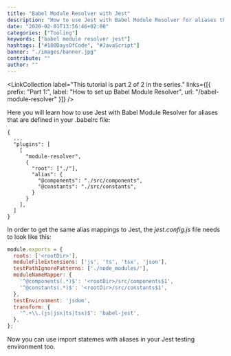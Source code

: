 ```yaml
---
title: "Babel Module Resolver with Jest"
description: "How to use Jest with Babel Module Resolver for aliases that are defined in your .babelrc file ..."
date: "2020-02-01T13:56:46+02:00"
categories: ["Tooling"]
keywords: ["babel module resolver jest"]
hashtags: ["#100DaysOfCode", "#JavaScript"]
banner: "./images/banner.jpg"
contribute: ""
author: ""
---
```


<Sponsorship />

<LinkCollection label="This tutorial is part 2 of 2 in the series." links={[{ prefix: "Part 1:", label: "How to set up Babel Module Resolver", url: "/babel-module-resolver" }]} />

Here you will learn how to use Jest with Babel Module Resolver for aliases that are defined in your .babelrc file:

```javascript{}
{
  ...
  "plugins": [
    [
      "module-resolver",
      {
        "root": ["./"],
        "alias": {
          "@components": "./src/components",
          "@constants": "./src/constants",
        }
      }
    ],
  ]
}
```

In order to get the same alias mappings to Jest, the *jest.config.js* file needs to look like this:

```javascript
module.exports = {
  roots: ['<rootDir>'],
  moduleFileExtensions: ['js', 'ts', 'tsx', 'json'],
  testPathIgnorePatterns: ['./node_modules/'],
  moduleNameMapper: {
    '^@components(.*)$': '<rootDir>/src/components$1',
    '^@constants(.*)$': '<rootDir>/src/constants$1',
  },
  testEnvironment: 'jsdom',
  transform: {
    '^.+\\.(js|jsx|ts|tsx)$': 'babel-jest',
  },
};
```

Now you can use import statemes with aliases in your Jest testing environment too.